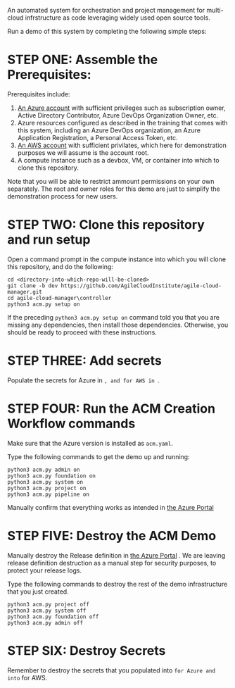An automated system for orchestration and project management for multi-cloud infrstructure as code leveraging widely used open source tools.    
  
Run a demo of this system by completing the following simple steps:  
  
# STEP ONE: Assemble the Prerequisites:  
  
Prerequisites include:  
  
1.  [An Azure account](https://portal.azure.com/) with sufficient privileges such as subscription owner, Active Directory Contributor, Azure DevOps Organization Owner, etc.  
2.  Azure resources configured as described in the training that comes with this system, including an Azure DevOps organization, an Azure Application Registration, a Personal Access Token, etc.  
3.  [An AWS account]() with sufficient privilates, which here for demonstration purposes we will assume is the account root.
4.  A compute instance such as a devbox, VM, or container into which to clone this repository.    
  
Note that you will be able to restrict ammount permissions on your own separately.  The root and owner roles for this demo are just to simplify the demonstration process for new users.  
   
# STEP TWO: Clone this repository and run setup 
  
Open a command prompt in the compute instance into which you will clone this repository, and do the following:  
  
    cd <directory-into-which-repo-will-be-cloned>
    git clone -b dev https://github.com/AgileCloudInstitute/agile-cloud-manager.git
    cd agile-cloud-manager\controller
    python3 acm.py setup on
  
If the preceding `python3 acm.py setup on` command told you that you are missing any dependencies, then install those dependencies.  Otherwise, you should be ready to proceed with these instructions.  
  
# STEP THREE: Add secrets  
  
Populate the secrets for Azure in ``, and for AWS in ``.  
  
# STEP FOUR: Run the ACM Creation Workflow commands  
  
Make sure that the Azure version is installed as `acm.yaml`.  
  
Type the following commands to get the demo up and running:  
  
    python3 acm.py admin on
    python3 acm.py foundation on
    python3 acm.py system on
    python3 acm.py project on
    python3 acm.py pipeline on
  
Manually confirm that everything works as intended in [the Azure Portal](https://portal.azure.com/)

# STEP FIVE: Destroy the ACM Demo  
  
Manually destroy the Release definition in [the Azure Portal](https://portal.azure.com/) .  We are leaving release definition destruction as a manual step for security purposes, to protect your release logs.  
  
Type the following commands to destroy the rest of the demo infrastructure that you just created.  
  
    python3 acm.py project off
    python3 acm.py system off
    python3 acm.py foundation off
    python3 acm.py admin off
  
# STEP SIX: Destroy Secrets
  
Remember to destroy the secrets that you populated into `` for Azure and into `` for AWS.  
